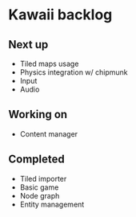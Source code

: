 # Kawaii backlog

## Next up
* Tiled maps usage
* Physics integration w/ chipmunk
* Input
* Audio

## Working on
* Content manager

## Completed
* Tiled importer
* Basic game
* Node graph
* Entity management